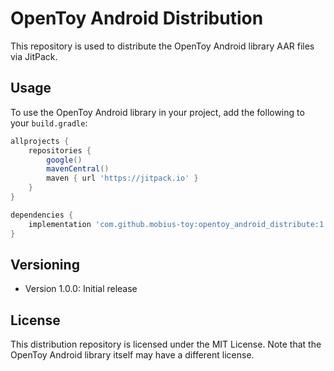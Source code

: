 # OpenToy Android Distribution

This repository is used to distribute the OpenToy Android library AAR files via JitPack.

## Usage

To use the OpenToy Android library in your project, add the following to your `build.gradle`:

```gradle
allprojects {
    repositories {
        google()
        mavenCentral()
        maven { url 'https://jitpack.io' }
    }
}

dependencies {
    implementation 'com.github.mobius-toy:opentoy_android_distribute:1.0.0'
}
```

## Versioning

- Version 1.0.0: Initial release

## License

This distribution repository is licensed under the MIT License. Note that the OpenToy Android library itself may have a different license.

